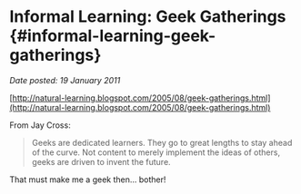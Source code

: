 # Informal Learning: Geek Gatherings {#informal-learning-geek-gatherings}

_Date posted: 19 January 2011_

[http://natural-learning.blogspot.com/2005/08/geek-gatherings.html](http://natural-learning.blogspot.com/2005/08/geek-gatherings.html)

From Jay Cross:

> Geeks are dedicated learners. They go to great lengths to stay ahead of the curve. Not content to merely implement the ideas of others, geeks are driven to invent the future.

That must make me a geek then... bother!